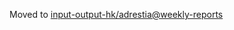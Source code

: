 Moved to [input-output-hk/adrestia@weekly-reports](https://github.com/input-output-hk/adrestia/tree/weekly-reports/2019-04-05)
